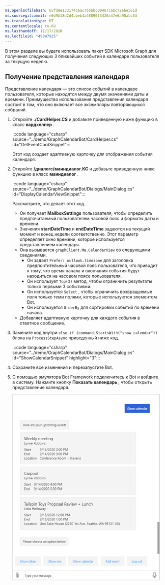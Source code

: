 ```yaml
---
ms.openlocfilehash: 65fd8e133174c6ac7bbbbc00487cabc72ebe561d
ms.sourcegitcommit: e0d9b18d2d4cbeb4a48890f3420a47e6a90abc53
ms.translationtype: MT
ms.contentlocale: ru-RU
ms.lasthandoff: 11/17/2020
ms.locfileid: "49347925"
---
```

<!-- markdownlint-disable MD002 MD041 -->

В этом разделе вы будете использовать пакет SDK Microsoft Graph для получения следующих 3 ближайших событий в календаре пользователя за текущую неделю.

## <a name="get-a-calendar-view"></a>Получение представления календаря

Представление календаря — это список событий в календаре пользователя, которые находятся между двумя значениями даты и времени. Преимущество использования представления календаря состоит в том, что оно включает все экземпляры повторяющихся собраний.

1. Откройте **./CardHelper.CS** и добавьте приведенную ниже функцию в класс **кардхелпер** .

    :::code language="csharp" source="../demo/GraphCalendarBot/CardHelper.cs" id="GetEventCardSnippet":::

    Этот код создает адаптивную карточку для отображения события календаря.

1. Откройте **/диалогс/маиндиалог.КС** и добавьте приведенную ниже функцию в класс **маиндиалог** .

    :::code language="csharp" source="../demo/GraphCalendarBot/Dialogs/MainDialog.cs" id="DisplayCalendarViewSnippet":::

    Рассмотрите, что делает этот код.

    - Он получает **MailboxSettings** пользователя, чтобы определить предпочитаемый пользователем часовой пояс и форматы даты и времени.
    - Значения **startDateTime** и **endDateTime** задаются на текущий момент и конец недели соответственно. Этот параметр определяет окно времени, которое используется представлением календаря.
    - Она вызывается `graphClient.Me.CalendarView` со следующими сведениями.
        - Он задает `Prefer: outlook.timezone` для заголовка предпочтительный часовой пояс пользователя, что приводит к тому, что время начала и окончания события будут находиться на часовом поясе пользователя.
        - Он использует `Top(3)` метод, чтобы ограничить результаты только первыми 3 событиями.
        - Он используется `Select` , чтобы ограничить возвращаемые поля только теми полями, которые используются элементом Bot.
        - Он используется `OrderBy` для сортировки событий по времени начала.
    - Добавляет адаптивную карточку для каждого события в ответное сообщение.

1. Замените код внутри `else if (command.StartsWith("show calendar"))` блока на `ProcessStepAsync` приведенный ниже код.

    :::code language="csharp" source="../demo/GraphCalendarBot/Dialogs/MainDialog.cs" id="ShowCalendarSnippet" highlight="3":::

1. Сохраните все изменения и перезапустите Bot.

1. С помощью эмулятора Bot Framework подключитесь к Bot и войдите в систему. Нажмите кнопку **Показать календарь** , чтобы открыть представление календаря.

    ![Снимок экрана: Адаптивная карточка, в которой показаны три следующих события](images/calendar-view.png)
